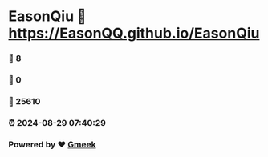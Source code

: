 # EasonQiu :link: https://EasonQQ.github.io/EasonQiu 
### :page_facing_up: [8](https://EasonQQ.github.io/EasonQiu/tag.html) 
### :speech_balloon: 0 
### :hibiscus: 25610 
### :alarm_clock: 2024-08-29 07:40:29 
### Powered by :heart: [Gmeek](https://github.com/Meekdai/Gmeek)

